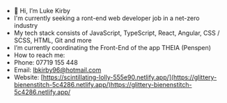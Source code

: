 - 👋 Hi, I’m Luke Kirby
- I'm currently seeking a ront-end web developer job in a net-zero industry
- My tech stack consists of JavaScript, TypeScript, React, Angular, CSS / SCSS, HTML, Git and more
- I’m currently coordinating the Front-End of the app THEIA (Penspen)
- How to reach me:
-   Phone: 07719 155 448
-   Email: lbkirby96@hotmail.com
-   Website: [https://scintillating-lolly-555e90.netlify.app/](https://glittery-bienenstitch-5c4286.netlify.app/)https://glittery-bienenstitch-5c4286.netlify.app/
